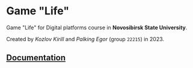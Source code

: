 # Game "Life"
Game "Life" for Digital platforms course in **Novosibirsk State University**. 

Created by *Kozlov Kirill* and *Palking Egor* (group `22215`) in 2023.

## [Documentation](./docs.md)

